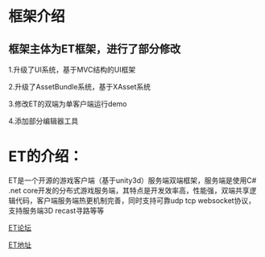 # 框架介绍
框架主体为ET框架，进行了部分修改
--

1.升级了UI系统，基于MVC结构的UI框架

2.升级了AssetBundle系统，基于XAsset系统

3.修改ET的双端为单客户端运行demo

4.添加部分编辑器工具


# ET的介绍：
ET是一个开源的游戏客户端（基于unity3d）服务端双端框架，服务端是使用C# .net core开发的分布式游戏服务端，其特点是开发效率高，性能强，双端共享逻辑代码，客户端服务端热更机制完善，同时支持可靠udp tcp websocket协议，支持服务端3D recast寻路等等  

[ET论坛](https://bbs.honorworkroom.com/forum.php)  

[ET地址](https://github.com/egametang/ET)  
